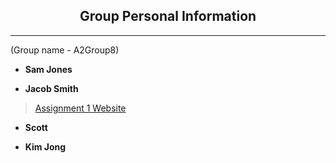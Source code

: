 ## <center> Group Personal Information </center>
***
(Group name - A2Group8)

-  **Sam Jones**

- **Jacob Smith**
>
>
>
> [Assignment 1 Website](https://jkobie812.github.io/Jacob-s-Profile/Index.html)
- **Scott**

- **Kim Jong**
